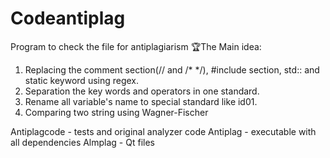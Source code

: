 # Codeantiplag
Program to check the file for antiplagiarism
🏆The Main idea:
1. Replacing the comment section(// and  /* */), #include section, std:: and static keyword using regex.
2. Separation the key words and operators in one standard. 
3. Rename all variable's  name to special standard like id01.
4. Comparing two string using Wagner-Fischer

Antiplagcode - tests and original analyzer code
Antiplag - executable with all dependencies
Almplag - Qt files